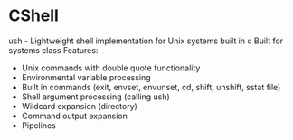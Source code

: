 # CShell
ush - Lightweight shell implementation for Unix systems built in c
Built for systems class
Features: 
- Unix commands with double quote functionality 
- Environmental variable processing 
- Built in commands (exit, envset, envunset, cd, shift, unshift, sstat file) 
- Shell argument processing (calling ush) 
- Wildcard expansion (directory) 
- Command output expansion
- Pipelines
